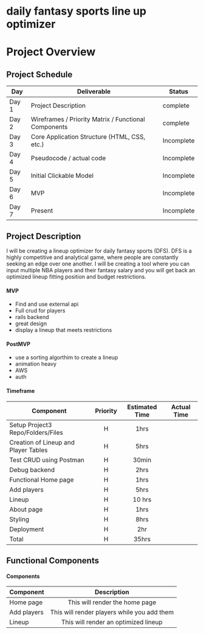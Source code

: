 # daily fantasy sports line up optimizer 
# Project Overview

## Project Schedule

|  Day | Deliverable | Status
|---|---| ---|
|Day 1| Project Description | complete
|Day 2| Wireframes / Priority Matrix / Functional Components | complete
|Day 3| Core Application Structure (HTML, CSS, etc.) | Incomplete
|Day 4| Pseudocode / actual code | Incomplete
|Day 5| Initial Clickable Model  | Incomplete
|Day 6| MVP | Incomplete
|Day 7| Present | Incomplete


## Project Description

I will be creating a lineup optimizer for daily fantasy sports (DFS). DFS is a highly competitive and analytical game, where people are constantly seeking an edge over one another. I will be creating a tool where you can input multiple NBA players and their fantasy salary and you will get back an optimized lineup fitting position and budget restrictions.




#### MVP 

- Find and use external api 
- Full crud for players
- rails backend
- great design 
- display a lineup that meets restrictions

#### PostMVP 

- use a sorting algorthim to create a lineup
- animation heavy
- AWS 
- auth

#### Timeframe
| Component | Priority | Estimated Time | Actual Time |
| --- | :---: |  :---: | :---: |
| Setup Project3 Repo/Folders/Files | H | 1hrs|  |
| Creation of Lineup and Player Tables | H | 5hrs|  |
| Test CRUD using Postman | H | 30min|  |
| Debug backend | H | 2hrs|  |
| Functional Home page | H | 1hrs|  |
| Add players | H | 5hrs|  |
| Lineup | H | 10 hrs|  |
| About page | H | 1hrs|  |
| Styling | H | 8hrs|   |
| Deployment | H | 2hr|  |
| Total | H | 35hrs|  | 



## Functional Components

#### Components
| Component | Description | 
| --- | :---: |  
| Home page | This will render the home page | 
| Add players | This will render players while you add them | 
| Lineup | This will render an optimized lineup | 




